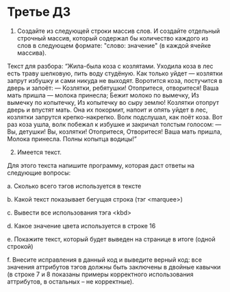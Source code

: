 # Третье ДЗ
1. Создайте из следующей строки массив слов. И создайте отдельный строчный массив, который содержал бы количество каждого из слов в следующем формате: &quot;слово: значение&quot; (в каждой ячейке массива).

Текст для разбора: “Жила-была коза с козлятами. Уходила коза в лес есть траву шелковую, пить воду студёную. Как только уйдет — козлятки запрут избушку и сами никуда не выходят. Воротится коза, постучится в дверь и запоёт: —
 Козлятки, ребятушки! Отопритеся, отворитеся! Ваша мать пришла — молока принесла; Бежит молоко по вымечку, Из вымечку по копытечку, Из копытечку
 во сыру землю! Козлятки отопрут дверь и впустят мать. Она их покормит, напоит и опять уйдет в лес, козлятки запрутся крепко-накрепко. Волк подслушал, как поёт коза. Вот раз коза ушла, волк побежал к избушке и
закричал толстым голосом: — Вы, детушки! Вы, козлятки! Отопритеся, Отворитеся! Ваша мать пришла, Молока принесла. Полны копытца водицы!”

2. Имеется текст.

Для этого текста напишите программу, которая даст ответы на следующие вопросы:

a. Сколько всего тэгов используется в тексте

b. Какой текст показывает бегущая строка (тэг &lt;marquee&gt;)

c. Вывести все использования тэга &lt;kbd&gt;

d. Какое значение цвета используется в строке 16

e. Покажите текст, который будет выведен на странице в итоге (одной строкой)

f. Внесите исправления в данный код и выведите верный код: все значения аттрибутов тэгов должны быть заключены в двойные кавычки (в строке 7 и 8 показаны примеры корректного использования аттрибутов, в остальных – не корректные).
